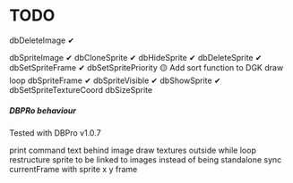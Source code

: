 # TODO

dbDeleteImage ✔

dbSpriteImage ✔
dbCloneSprite ✔
dbHideSprite ✔
dbDeleteSprite ✔
dbSetSpriteFrame ✔
dbSetSpritePriority 🟡 Add sort function to DGK draw loop
dbSpriteFrame ✔
dbSpriteVisible ✔
dbShowSprite ✔
dbSetSpriteTextureCoord
dbSizeSprite

##### DBPRo behaviour

Tested with DBPro v1.0.7

print command text behind image
draw textures outside while loop
restructure sprite to be linked to images instead of being standalone
sync currentFrame with sprite x y frame